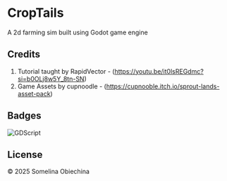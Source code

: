# CropTails

 A 2d farming sim built using Godot game engine


## Credits

1. Tutorial taught by RapidVector - (https://youtu.be/it0lsREGdmc?si=b0OLj8w5Y_8tn-SN)
2. Game Assets by cupnoodle - (https://cupnooble.itch.io/sprout-lands-asset-pack)


## Badges

![GDScript](https://img.shields.io/badge/GDScript-2579a0)


## License

© 2025 Somelina Obiechina

